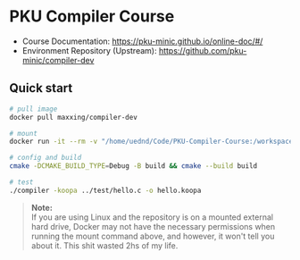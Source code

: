 # PKU Compiler Course

- Course Documentation: https://pku-minic.github.io/online-doc/#/
- Environment Repository (Upstream): https://github.com/pku-minic/compiler-dev

## Quick start

```bash
# pull image
docker pull maxxing/compiler-dev
```

```bash
# mount
docker run -it --rm -v "/home/uednd/Code/PKU-Compiler-Course:/workspace" maxxing/compiler-dev bash && cd /workspace
```

```bash
# config and build
cmake -DCMAKE_BUILD_TYPE=Debug -B build && cmake --build build
```

```bash
# test
./compiler -koopa ../test/hello.c -o hello.koopa
```

> **Note:**  
> If you are using Linux and the repository is on a mounted external hard drive, Docker may not have the necessary permissions when running the mount command above, and however, it won't tell you about it. This shit wasted 2hs of my life.